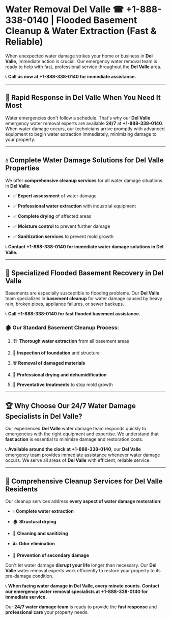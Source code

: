 # Water Removal Del Valle ☎ +1-888-338-0140 | Flooded Basement Cleanup & Water Extraction (Fast & Reliable)

When unexpected water damage strikes your home or business in **Del Valle**, immediate action is crucial. Our emergency water removal team is ready to help with fast, professional service throughout the **Del Valle** area. 

📞 **Call us now at +1-888-338-0140 for immediate assistance.**
---
## 🚀 Rapid Response in Del Valle When You Need It Most
Water emergencies don't follow a schedule. That's why our **Del Valle** emergency water removal experts are available **24/7** at **+1-888-338-0140**. When water damage occurs, our technicians arrive promptly with advanced equipment to begin water extraction immediately, minimizing damage to your property.
---
## 💧 Complete Water Damage Solutions for Del Valle Properties
We offer **comprehensive cleanup services** for all water damage situations in **Del Valle**:
- ✅ **Expert assessment** of water damage  
- ✅ **Professional water extraction** with industrial equipment  
- ✅ **Complete drying** of affected areas  
- ✅ **Moisture control** to prevent further damage  
- ✅ **Sanitization services** to prevent mold growth  
📞 **Contact +1-888-338-0140 for immediate water damage solutions in Del Valle.**
---
## 🌊 Specialized Flooded Basement Recovery in Del Valle
Basements are especially susceptible to flooding problems. Our **Del Valle** team specializes in **basement cleanup** for water damage caused by heavy rain, broken pipes, appliance failures, or sewer backups. 
📞 **Call +1-888-338-0140 for fast flooded basement assistance.**
### 🏚️ Our Standard Basement Cleanup Process:
1. 🏗️ **Thorough water extraction** from all basement areas  
2. 🔎 **Inspection of foundation** and structure  
3. 🗑️ **Removal of damaged materials**  
4. 💨 **Professional drying and dehumidification**  
5. 🚫 **Preventative treatments** to stop mold growth  
---
## 🏆 Why Choose Our 24/7 Water Damage Specialists in Del Valle?
Our experienced **Del Valle** water damage team responds quickly to emergencies with the right equipment and expertise. We understand that **fast action** is essential to minimize damage and restoration costs.
📞 **Available around the clock at +1-888-338-0140**, our **Del Valle** emergency team provides immediate assistance whenever water damage occurs. We serve all areas of **Del Valle** with efficient, reliable service.
---
## 🧹 Comprehensive Cleanup Services for Del Valle Residents
Our cleanup services address **every aspect of water damage restoration**:
- 💧 **Complete water extraction**  
- 🏠 **Structural drying**  
- 🧼 **Cleaning and sanitizing**  
- 🌬️ **Odor elimination**  
- 🚫 **Prevention of secondary damage**  
Don't let water damage **disrupt your life** longer than necessary. Our **Del Valle** water removal experts work efficiently to restore your property to its pre-damage condition.
📞 **When facing water damage in Del Valle, every minute counts. Contact our emergency water removal specialists at +1-888-338-0140 for immediate service.**
Our **24/7 water damage team** is ready to provide the **fast response** and **professional care** your property needs.
